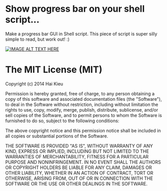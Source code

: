 Show progress bar on your shell script...
=================

Make a progress bar GUI in Shell script. This piece of script is super silly simple to read, but work out! :)

[![IMAGE ALT TEXT HERE](https://raw.githubusercontent.com/haikieu/shell-progressbar/master/demo.png)](https://www.youtube.com/watch?v=0Otp_vfbgv4)


The MIT License (MIT)
=================

Copyright (c) 2014 Hai Kieu

Permission is hereby granted, free of charge, to any person obtaining a copy
of this software and associated documentation files (the "Software"), to deal
in the Software without restriction, including without limitation the rights
to use, copy, modify, merge, publish, distribute, sublicense, and/or sell
copies of the Software, and to permit persons to whom the Software is
furnished to do so, subject to the following conditions:

The above copyright notice and this permission notice shall be included in all
copies or substantial portions of the Software.

THE SOFTWARE IS PROVIDED "AS IS", WITHOUT WARRANTY OF ANY KIND, EXPRESS OR
IMPLIED, INCLUDING BUT NOT LIMITED TO THE WARRANTIES OF MERCHANTABILITY,
FITNESS FOR A PARTICULAR PURPOSE AND NONINFRINGEMENT. IN NO EVENT SHALL THE
AUTHORS OR COPYRIGHT HOLDERS BE LIABLE FOR ANY CLAIM, DAMAGES OR OTHER
LIABILITY, WHETHER IN AN ACTION OF CONTRACT, TORT OR OTHERWISE, ARISING FROM,
OUT OF OR IN CONNECTION WITH THE SOFTWARE OR THE USE OR OTHER DEALINGS IN THE
SOFTWARE.
